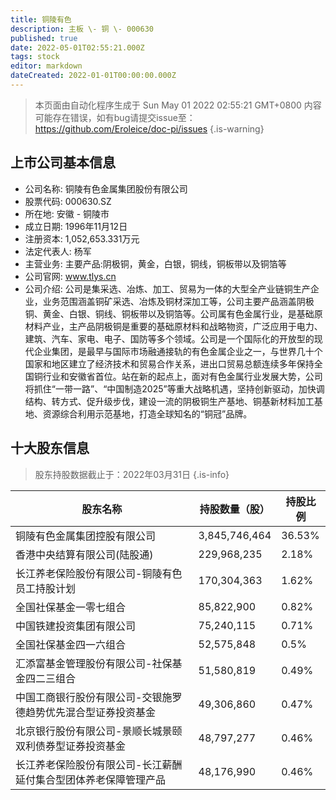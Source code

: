 ```yaml
---
title: 铜陵有色
description: 主板 \- 铜 \- 000630
published: true
date: 2022-05-01T02:55:21.000Z
tags: stock
editor: markdown
dateCreated: 2022-01-01T00:00:00.000Z
---
```


> 本页面由自动化程序生成于 Sun May 01 2022 02:55:21 GMT+0800
> 内容可能存在错误，如有bug请提交issue至：https://github.com/Eroleice/doc-pi/issues
{.is-warning}

## 上市公司基本信息
- 公司名称: 铜陵有色金属集团股份有限公司
- 股票代码: 000630.SZ
- 所在地: 安徽 - 铜陵市
- 成立日期: 1996年11月12日
- 注册资本: 1,052,653.331万元
- 法定代表人: 杨军
- 主营业务: 主要产品:阴极铜，黄金，白银，铜线，铜板带以及铜箔等
- 公司官网: www.tlys.cn
- 公司介绍: 公司是集采选、冶炼、加工、贸易为一体的大型全产业链铜生产企业，业务范围涵盖铜矿采选、冶炼及铜材深加工等，公司主要产品涵盖阴极铜、黄金、白银、铜线、铜板带以及铜箔等。公司属有色金属行业，是基础原材料产业，主产品阴极铜是重要的基础原材料和战略物资，广泛应用于电力、建筑、汽车、家电、电子、国防等多个领域。公司是一个国际化的开放型的现代企业集团，是最早与国际市场融通接轨的有色金属企业之一，与世界几十个国家和地区建立了经济技术和贸易合作关系，进出口贸易总额连续多年保持全国铜行业和安徽省首位。站在新的起点上，面对有色金属行业发展大势，公司将抓住“一带一路”、“中国制造2025”等重大战略机遇，坚持创新驱动，加快调结构、转方式、促升级步伐，建设一流的阴极铜生产基地、铜基新材料加工基地、资源综合利用示范基地，打造全球知名的“铜冠”品牌。


## 十大股东信息
> 股东持股数据截止于：2022年03月31日
{.is-info}

| 股东名称 | 持股数量（股） | 持股比例 |
| --- | --- | --- |
| 铜陵有色金属集团控股有限公司 | 3,845,746,464 | 36.53% |
| 香港中央结算有限公司(陆股通) | 229,968,235 | 2.18% |
| 长江养老保险股份有限公司-铜陵有色员工持股计划 | 170,304,363 | 1.62% |
| 全国社保基金一零七组合 | 85,822,900 | 0.82% |
| 中国铁建投资集团有限公司 | 75,240,115 | 0.71% |
| 全国社保基金四一六组合 | 52,575,848 | 0.5% |
| 汇添富基金管理股份有限公司-社保基金四二三组合 | 51,580,819 | 0.49% |
| 中国工商银行股份有限公司-交银施罗德趋势优先混合型证券投资基金 | 49,306,860 | 0.47% |
| 北京银行股份有限公司-景顺长城景颐双利债券型证券投资基金 | 48,797,277 | 0.46% |
| 长江养老保险股份有限公司-长江薪酬延付集合型团体养老保障管理产品 | 48,176,990 | 0.46% |




